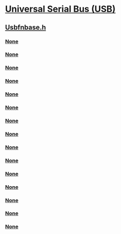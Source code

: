 # [Universal Serial Bus (USB)](../_usbref/index.md)
## [Usbfnbase.h](index.md)
### [None](../usbfnbase/ne-usbfnbase-_usbfn_bus_speed.md)
### [None](../usbfnbase/ne-usbfnbase-_usbfn_device_state.md)
### [None](../usbfnbase/ne-usbfnbase-_usbfn_direction.md)
### [None](../usbfnbase/ne-usbfnbase-_usbfn_event.md)
### [None](../usbfnbase/ne-usbfnbase-_usbfn_port_type.md)
### [None](../usbfnbase/ns-usbfnbase-_alternate_interface.md)
### [None](../usbfnbase/ns-usbfnbase-_usbfn_bus_configuration_info.md)
### [None](../usbfnbase/ns-usbfnbase-_usbfn_class_information_packet.md)
### [None](../usbfnbase/ns-usbfnbase-_usbfn_class_information_packet_ex.md)
### [None](../usbfnbase/ns-usbfnbase-_usbfn_class_interface.md)
### [None](../usbfnbase/ns-usbfnbase-_usbfn_class_interface_ex.md)
### [None](../usbfnbase/ns-usbfnbase-_usbfn_interface_info.md)
### [None](../usbfnbase/ns-usbfnbase-_usbfn_notification.md)
### [None](../usbfnbase/ns-usbfnbase-_usbfn_pipe_information.md)
### [None](../usbfnbase/ns-usbfnbase-_usbfn_usb_string.md)
